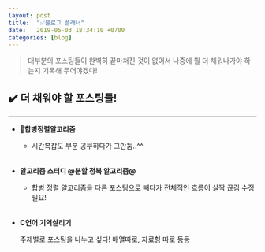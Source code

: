 ```yaml
---
layout: post
title:  "✅블로그 플래너"
date:   2019-05-03 18:34:10 +0700
categories: [blog]
---
```



> 대부분의 포스팅들이 완벽히 끝마쳐진 것이 없어서 나중에 뭘 더 채워나가야 하는지 기록해 두어야겠다!





## ✔️ 더 채워야 할 포스팅들!
--- 

-  __🔗합병정렬알고리즘__

	- 시간복잡도 부분 공부하다가 그만둠..^^

	<br>

- __알고리즘 스터디 @분할 정복 알고리즘@__

	- 합병 정렬 알고리즘을 다른 포스팅으로 빼다가 전체적인 흐름이 살짝 끊김 수정필요!

	<br>

- __C언어 기억살리기__

	주제별로 포스팅을 나누고 싶다!
	배열따로, 자료형 따로 등등